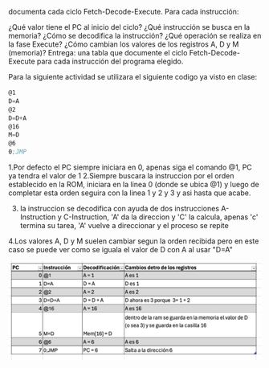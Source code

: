 documenta cada ciclo Fetch-Decode-Execute. Para cada instrucción:

¿Qué valor tiene el PC al inicio del ciclo?
¿Qué instrucción se busca en la memoria?
¿Cómo se decodifica la instrucción?
¿Qué operación se realiza en la fase Execute? ¿Cómo cambian los valores de los registros A, D y M (memoria)?
Entrega: una tabla que documente el ciclo Fetch-Decode-Execute para cada instrucción del programa elegido.

Para la siguiente actividad se utilizara el siguiente codigo ya visto en clase:

```asm
@1 
D=A 
@2 
D=D+A 
@16 
M=D 
@6 
0;JMP
```
1.Por defecto el PC siempre iniciara en 0, apenas siga el comando @1, PC ya tendra el valor de 1 
2.Siempre buscara la instruccion por el orden establecido en la ROM, iniciara en la linea 0 (donde se ubica @1) y luego de completar esta orden seguira con la linea 1 y 2 y 3 y asi hasta que acabe.

3. la instruccion se decodifica con ayuda de dos instrucciones A-Instruction y C-Instruction, 'A' da la direccion y 'C' la calcula, apenas 'c' termina su tarea, 'A' vuelve a direccionar y el proceso se repite
   
4.Los valores A, D y M suelen cambiar segun la orden recibida pero en este caso se puede ver como se iguala el valor de D con A al usar "D=A"


![Resultado del programa](../../../../assets/COMP-un1-ac5.png) 

